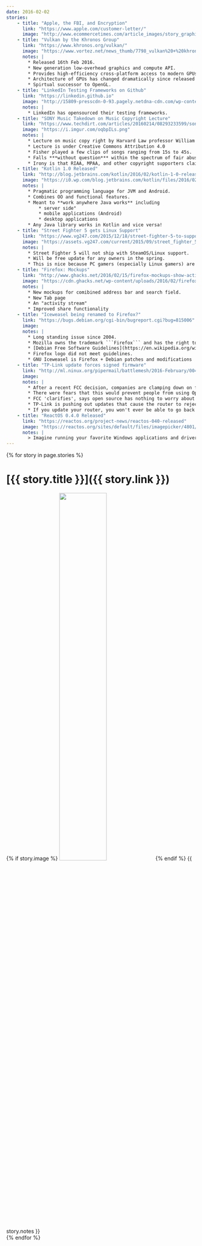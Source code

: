 ```yaml
---
date: 2016-02-02
stories:
    - title: "Apple, the FBI, and Encryption"
      link: "https://www.apple.com/customer-letter/"
      image: "http://www.ecommercetimes.com/article_images/story_graphics_xlarge/xl-2016-apple-vs-fbi-2.jpg"
    - title: "Vulkan by the Khronos Group"
      link: "https://www.khronos.org/vulkan/"
      image: "https://www.vortez.net/news_thumb/7798_vulkan%20+%20khronos%20group.jpg"
      notes: |
        * Released 16th Feb 2016.
        * New generation low-overhead graphics and compute API.
        * Provides high-efficiency cross-platform access to modern GPUs used on PCs, consoles, and mobile.
        * Architecture of GPUs has changed dramatically since released of OpenGL 22 years ago.
        * Spirtual successor to OpenGL.
    - title: "LinkedIn Testing Frameworks on Github"
      link: "https://linkedin.github.io"
      image: "http://15809-presscdn-0-93.pagely.netdna-cdn.com/wp-content/uploads/media/MTIyMzI4ODI3MTQ5MDUzMjA5.jpg"
      notes: |
        * LinkedIn has opensourced their testing frameworks.
    - title: "SONY Music Takedown on Music Copyright Lecture"
      link: "https://www.techdirt.com/articles/20160214/08293233599/sony-music-issues-takedown-copyright-lecture-about-music-copyrights-harvard-law-professor.shtml"
      image: "https://i.imgur.com/oqbpILs.png"
      notes: |
        * Lecture on music copy right by Harvard Law professor William Fisher.
        * Lecture is under Creative Commons Attribution 4.0
        * Fisher played a few clips of songs ranging from 15s to 45s.
        * Falls ***without question*** within the spectrum of fair abuse.
        * Irony is that RIAA, MPAA, and other copyright supporters claim the need for better education concerning copyright yet themselves are abusing copyright.
    - title: "Kotlin 1.0 Released"
      link: "http://blog.jetbrains.com/kotlin/2016/02/kotlin-1-0-released-pragmatic-language-for-jvm-and-android/"
      image: "https://i0.wp.com/blog.jetbrains.com/kotlin/files/2016/02/1_0_Banner.png?resize=640%2C320&ssl=1"
      notes: |
        * Pragmatic programming language for JVM and Android.
        * Combines OO and functional features.
        * Meant to **work anywhere Java works** including
            * server side"
            * mobile applications (Android)
            * desktop applications
        * Any Java library works in Kotlin and vice versa!
    - title: "Street Fighter 5 gets Linux Support"
      link: "https://www.vg247.com/2015/12/18/street-fighter-5-to-support-steam-os-steam-controller/"
      image: "https://assets.vg247.com/current/2015/09/street_fighter_5_karin_tgs_7-600x338.jpg"
      notes: |
        * Street Fighter 5 will not ship with SteamOS/Linux support.
        * Will be free update for any owners in the spring.
        * This is nice because PC gamers (especially Linux gamers) are in a somewhat uncertain state after the Warner Brothers debacle.
    - title: "Firefox: Mockups"
      link: "http://www.ghacks.net/2016/02/15/firefox-mockups-show-activity-stream-new-tab-page-and-share-updates/"
      image: "https://cdn.ghacks.net/wp-content/uploads/2016/02/firefox-activity-stream.jpg"
      notes: |
        * New mockups for comibined address bar and search field.
        * New Tab page
        * An "activity stream"
        * Improved share functionality
    - title: "Iceweasel being renamed to Firefox?"
      link: "https://bugs.debian.org/cgi-bin/bugreport.cgi?bug=815006"
      image:
      notes: |
        * Long standing issue since 2004.
        * Mozilla owns the trademark ```Firefox``` and has the right to deny the use of the name/trademark on unofficial builds.
        * [Debian Free Software Guidelines](https://en.wikipedia.org/wiki/Debian_Free_Software_Guidelines) determine whether something can be included in Debian releases."
        * Firefox logo did not meet guidelines.
        * GNU Iceweasel is Firefox + Debian patches and modifications
    - title: "TP-Link update forces signed firmware"
      link: "http://ml.ninux.org/pipermail/battlemesh/2016-February/004379.html"
      image:
      notes: |
        * After a recent FCC decision, companies are clamping down on firmware
        * There were fears that this would prevent people from using Open Source firmware
        * FCC 'clarifies', says open source has nothing to worry about
        * TP-Link is pushing out updates that cause the router to reject unsigned firmware
        * If you update your router, you won't ever be able to go back and install Open Source firmeware
    - title: "ReactOS 0.4.0 Released"
      link: "https://reactos.org/project-news/reactos-040-released"
      image: "https://reactos.org/sites/default/files/imagepicker/4801/0_4_0.png"
      notes: |
        > Imagine running your favorite Windows applications and drivers in an open-source environment you can trust. That's ReactOS. Not just an Open but also a Free operating system.
---
```


{% for story in page.stories %}
# [{{ story.title }}]({{ story.link }})
{% if story.image %}
<img src="{{ story.image }}" width="50%"/>
{% endif %}
{{ story.notes }}
<br />
{% endfor %}
